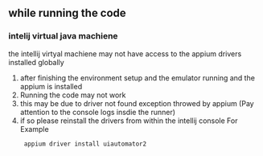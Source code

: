 ## while running the code

### intelij virtual java machiene

the intellij virtyal machiene may not have access to the appium drivers installed globally
1. after finishing the environment setup and the emulator running and the appium is installed
2. Running the code may not work
3. this may be due to driver not found exception throwed by appium (Pay attention to the console logs insdie the runner)
4. if so please reinstall the drivers from within the intellij console
  For Example
   ```sh
    appium driver install uiautomator2
   ```
